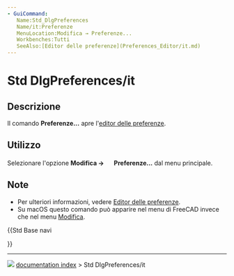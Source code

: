 ```yaml
---
- GuiCommand:
   Name:Std_DlgPreferences
   Name/it:Preferenze
   MenuLocation:Modifica → Preferenze...
   Workbenches:Tutti
   SeeAlso:[Editor delle preferenze](Preferences_Editor/it.md)
---
```


# Std DlgPreferences/it



## Descrizione

Il comando **Preferenze\...** apre l\'[editor delle preferenze](Preferences_Editor/it.md).



## Utilizzo

Selezionare l\'opzione **Modifica → <img src="images/Std_DlgPreferences.svg" width=16px> Preferenze...** dal menu principale.



## Note

-   Per ulteriori informazioni, vedere [Editor delle preferenze](Preferences_Editor/it.md).
-   Su macOS questo comando può apparire nel menu di FreeCAD invece che nel menu [Modifica](Std_Edit_Menu/it.md).





{{Std Base navi

}}



---
![](images/Button_right.svg) [documentation index](../README.md) > Std DlgPreferences/it
